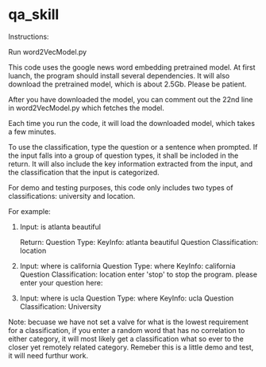 # qa_skill

Instructions:

Run word2VecModel.py

This code uses the google news word embedding pretrained model. At first luanch, the program should install several dependencies.
It will also download the pretrained model, which is about 2.5Gb. Please be patient.

After you have downloaded the model, you can comment out the 22nd line in word2VecModel.py which fetches the model.

Each time you run the code, it will load the downloaded model, which takes a few minutes.

To use the classification, type the question or a sentence when prompted. If the input falls into a group of question types,
it shall be incloded in the return. It will also include the key information extracted from the input, and the classification that
the input is categorized.

For demo and testing purposes, this code only includes two types of classifications: university and location.

For example:

1.  Input: 
    is atlanta beautiful
    
    Return: 
    Question Type: KeyInfo: atlanta beautiful 
    Question Classification: location

2.  Input:
	where is california
	Question Type: where KeyInfo: california 
	Question Classification: location
	enter 'stop' to stop the program. please enter your question here: 

3.  Input:
	where is ucla
	Question Type: where KeyInfo: ucla 
	Question Classification: University

Note: becuase we have not set a valve for what is the lowest requirement for a classification, if you enter a random word that
has no correlation to either category, it will most likely get a classification what so ever to the closer yet remotely related category.
Remeber this is a little demo and test, it will need furthur work.

